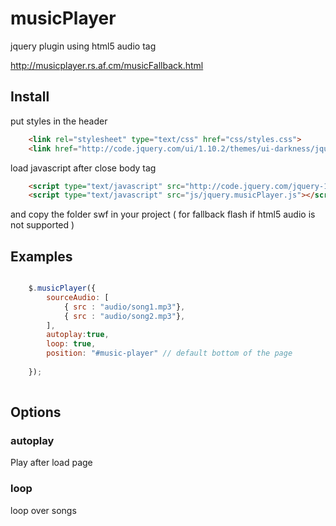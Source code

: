 musicPlayer
===========

jquery plugin using html5 audio tag


http://musicplayer.rs.af.cm/musicFallback.html

## Install
put styles in the header
```html	
	<link rel="stylesheet" type="text/css" href="css/styles.css">
	<link href="http://code.jquery.com/ui/1.10.2/themes/ui-darkness/jquery-ui.css" rel="stylesheet">
```

load javascript after close body tag
```html	
	<script type="text/javascript" src="http://code.jquery.com/jquery-1.9.1.min.js"></script>
	<script type="text/javascript" src="js/jquery.musicPlayer.js"></script>	
```

and copy the folder swf in your project ( for fallback flash if html5 audio is not supported )

## Examples

```javascript

	$.musicPlayer({
		sourceAudio: [
			{ src : "audio/song1.mp3"},
			{ src : "audio/song2.mp3"},
		],
		autoplay:true,
		loop: true,
		position: "#music-player" // default bottom of the page
		
	});	
	

```

## Options

### autoplay
Play after load page


### loop
loop over songs
